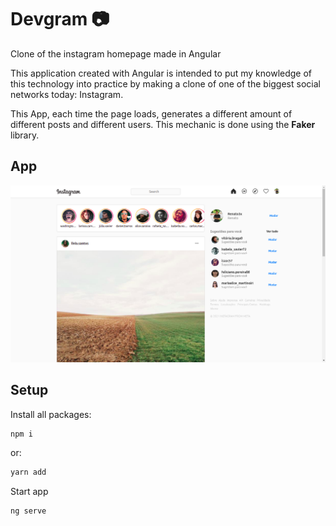 # Devgram 📷

Clone of the instagram homepage made in Angular

This application created with Angular is intended to put my knowledge of this technology into practice by making a clone of one of the biggest social networks today: Instagram.

This App, each time the page loads, generates a different amount of different posts and different users. This mechanic is done using the **Faker** library.

## App

![App Screenshot](./.github/app_screenshot.png)

## Setup

Install all packages:

``` Javascript
npm i
```

or:

``` Javascript
yarn add
```

Start app

```Javascript
ng serve
```
